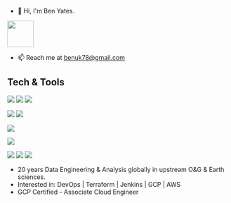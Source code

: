 - 👋 Hi, I'm Ben Yates.

<span > [<img src="https://content.linkedin.com/content/dam/me/business/en-us/amp/brand-site/v2/bg/LI-Logo.svg.original.svg" width="60" />][1] </span>

[1]: https://www.linkedin.com/in/benuk78/

- 📫 Reach me at benuk78@gmail.com

## Tech & Tools

<!-- Find slugs: https://github.com/simple-icons/simple-icons/blob/develop/README.md -->
<!-- Find badges: https://badges.pages.dev/ -->

![](https://img.shields.io/badge/⁠-Linux-informational?style=flat&logo=Linux&logoColor=white&color=2bbc8a) ![](https://img.shields.io/badge/⁠-MacOS-informational?style=flat&logo=Apple&logoColor=white&color=2bbc8a) ![](https://img.shields.io/badge/⁠⁠-Windows-informational?style=flat&logo=Windows&logoColor=white&color=2bbc8a)

![](https://img.shields.io/badge/⁠-VS_Code-informational?style=flat&logo=visualstudiocode) ![](https://img.shields.io/badge/⁠-Terraform-informational?style=flat&logo=terraform&logoColor=fff) 

![](https://img.shields.io/badge/⁠-Jenkins-informational?style=flat&logo=jenkins&logoColor=white&color=cf4242)

![](https://img.shields.io/badge/⁤-GCP-informational?style=flat&logo=googlecloud&logoColor=white&color=34c258)

![](https://img.shields.io/badge/⁤-Git-informational?style=flat&logo=git&logoColor=white&color=e88e2e) ![](https://img.shields.io/badge/⁤-Bash-informational?style=flat&logo=gnubash&logoColor=white&color=e88e2e) ![](https://img.shields.io/badge/⁤-PowerShell-informational?style=flat&logo=powershell&logoColor=white&color=e88e2e)


- 20 years Data Engineering & Analysis globally in upstream O&G & Earth sciences.
- Interested in: DevOps | Terraform | Jenkins | GCP | AWS
- GCP Certified - Associate Cloud Engineer


<!---
#- 👀 I’m interested in - many many things. IT, coding, DevOps. Some popular physics, astronomy, car repairs are fun. Psychology. Earth history. Bit of philosophy.
#- 🌱 I’m currently learning GCP.
#- 💞️ I’m looking to collaborate on - nothing ATM. Throwing myself in head first into learning more.
BenUK78/BenUK78 is a ✨ special ✨ repository because its `README.md` (this file) appears on your GitHub profile.
You can click the Preview link to take a look at your changes.
--->
